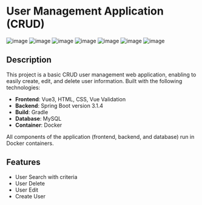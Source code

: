 # User Management Application (CRUD)
![image](https://img.shields.io/badge/Spring_Boot-F2F4F9?style=for-the-badge&logo=spring-boot)
![image](https://img.shields.io/badge/MySQL-005C84?style=for-the-badge&logo=mysql&logoColor=white)
![image](https://img.shields.io/badge/Vue%20js-35495E?style=for-the-badge&logo=vuedotjs&logoColor=4FC08D)
![image](https://img.shields.io/badge/CSS3-1572B6?style=for-the-badge&logo=css3&logoColor=white)
![image](https://img.shields.io/badge/gradle-02303A?style=for-the-badge&logo=gradle&logoColor=white) 
![image](https://img.shields.io/badge/Docker-2CA5E0?style=for-the-badge&logo=docker&logoColor=white)
![image](https://img.shields.io/badge/GitHub-100000?style=for-the-badge&logo=github&logoColor=white)

## Description 
This project is a basic CRUD user management web application, enabling to easily create, edit, and delete user information.
Built with the following technologies:

- **Frontend**: Vue3, HTML, CSS, Vue Validation
- **Backend**: Spring Boot version 3.1.4  
- **Build**: Gradle
- **Database**: MySQL
- **Container**: Docker

All components of the application (frontend, backend, and database) run in Docker containers.<br>

## Features
- User Search with criteria
- User Delete
- User Edit
- Create User

